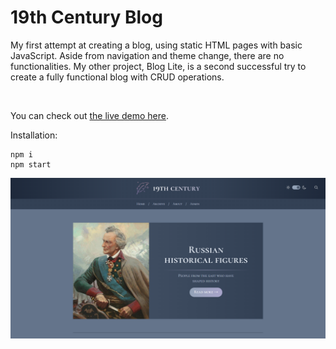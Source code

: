 # 19th Century Blog

My first attempt at creating a blog, using static HTML pages with basic JavaScript. Aside from navigation and theme change, there are no functionalities. My other project, Blog Lite, is a second successful try to create a fully functional blog with CRUD operations.

<br>

You can check out [the live demo here](https://davidmaksic.github.io/19th-Century-Blog/).

Installation:
```
npm i
npm start
```

![portfolio image](/src/img/project-image.png)




